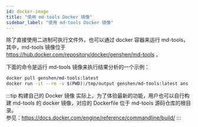 ```yaml
---
id: docker-image
title: "使用 md-tools Docker 镜像"
sidebar_label: "使用 md-tools Docker 镜像"
---
```


除了直接使用二进制可执行文件外，也可以通过 docker 容器来运行 md-tools，
其中，md-tools 镜像位于 https://hub.docker.com/repository/docker/genshen/md-tools 。

下面的命令是运行 md-tools 镜像来执行结果分析的一个示例：
```bash
docker pull genshen/md-tools:latest
docker run -it --rm -v $(PWD):/tmp/output genshen/md-tools:latest ans -i 1000.xyz -o /tmp/output/md.df
```

:::tip 构建自己的 Docker 镜像
实际上，为了体验最新的功能，用户也可以自行构建 md-tools 的 docker 镜像，对应的 Dockerfile 位于 md-tools 源码仓库的根目录。  
参见：https://docs.docker.com/engine/reference/commandline/build/
:::
